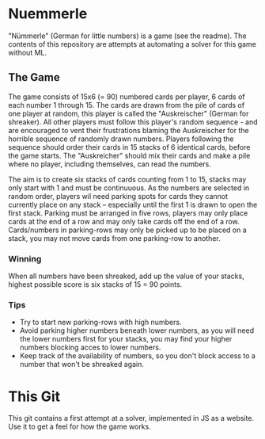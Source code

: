 # Nuemmerle
"Nümmerle" (German for little numbers) is a game (see the readme). The contents of this repository are attempts at automating a solver for this game without ML.

## The Game
The game consists of 15x6 (= 90) numbered cards per player, 6 cards of each number 1 through 15. The cards are drawn from the pile of cards of one player at random, this player is called the "Auskreischer" (German for shreaker). All other players must follow this player's random sequence - and are encouraged to vent their frustrations blaming the Auskreischer for the horrible sequence of randomly drawn numbers. Players following the sequence should order their cards in 15 stacks of 6 identical cards, before the game starts. The "Auskreicher" should mix their cards and make a pile where no player, including themselves, can read the numbers.

The aim is to create six stacks of cards counting from 1 to 15, stacks may only start with 1 and must be continuuous. As the numbers are selected in random order, players wil need parking spots for cards they cannot currently place on any stack – especially until the first 1 is drawn to open the first stack. Parking must be arranged in five rows, players may only place cards at the end of a row and may only take cards off the end of a row. Cards/numbers in parking-rows may only be picked up to be placed on a stack, you may not move cards from one parking-row to another.

### Winning
When all numbers have been shreaked, add up the value of your stacks, highest possible score is six stacks of 15 = 90 points.

### Tips
- Try to start new parking-rows with high numbers.
- Avoid parking higher numbers beneath lower numbers, as you will need the lower numbers first for your stacks, you may find your higher numbers blocking acces to lower numbers.
- Keep track of the availability of numbers, so you don't block access to a number that won't be shreaked again.

# This Git
This git contains a first attempt at a solver, implemented in JS as a website. Use it to get a feel for how the game works.
